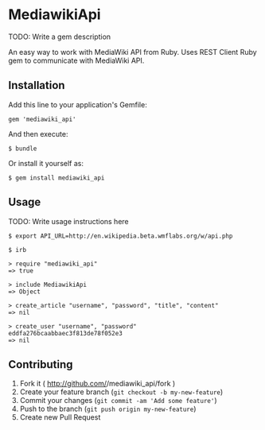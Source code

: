 # MediawikiApi

TODO: Write a gem description

An easy way to work with MediaWiki API from Ruby. Uses REST Client Ruby gem to communicate with MediaWiki API.

## Installation

Add this line to your application's Gemfile:

    gem 'mediawiki_api'

And then execute:

    $ bundle

Or install it yourself as:

    $ gem install mediawiki_api

## Usage

TODO: Write usage instructions here

    $ export API_URL=http://en.wikipedia.beta.wmflabs.org/w/api.php

    $ irb

    > require "mediawiki_api"
    => true

    > include MediawikiApi
    => Object

    > create_article "username", "password", "title", "content"
    => nil

    > create_user "username", "password"
    eddfa276bcaabbaec3f813de78f052e3
    => nil

## Contributing

1. Fork it ( http://github.com/<my-github-username>/mediawiki_api/fork )
2. Create your feature branch (`git checkout -b my-new-feature`)
3. Commit your changes (`git commit -am 'Add some feature'`)
4. Push to the branch (`git push origin my-new-feature`)
5. Create new Pull Request

